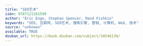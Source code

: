 ```yaml
---
title: "SEO艺术"
isbn: 9787121161599
author: "Eric Enge, Stephan Spencer, Rand Fishkin"
keywords: "SEO, 互联网, SEO艺术, 搜索引擎, 营销, 计算机, Web, 技术"
source: "unknown"
available: TRUE
douban_url: https://book.douban.com/subject/10546139/
---
```

